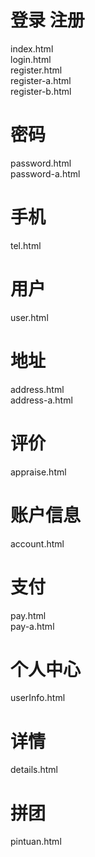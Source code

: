 # 登录 注册
index.html  
login.html  
register.html  
register-a.html  
register-b.html

# 密码
password.html  
password-a.html  


# 手机
tel.html  

# 用户
user.html  

# 地址
address.html  
address-a.html  

# 评价
appraise.html  

# 账户信息  
account.html  

# 支付
pay.html  
pay-a.html  

# 个人中心
userInfo.html  

# 详情
details.html  

# 拼团
pintuan.html  